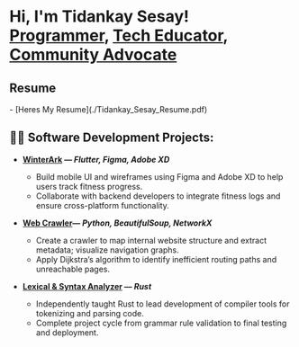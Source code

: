 <h1>Hi, I'm Tidankay Sesay! <br/>
<a href="https://tidasesay2.github.io/">Programmer</a>, 
<a href="www.linkedin.com/in/tidankaysesay">Tech Educator</a>, 
<a href="YOUR_PORTFOLIO_LINK">Community Advocate</a>
</h1>

<h2>Resume</h2>
- [Heres My Resume](./Tidankay_Sesay_Resume.pdf)

<h2>👨‍💻 Software Development Projects:</h2>

- <b>[WinterArk](https://github.com/WinterArk/WinterArk) — <i>Flutter, Figma, Adobe XD</i></b>
  - Build mobile UI and wireframes using Figma and Adobe XD to help users track fitness progress.
  - Collaborate with backend developers to integrate fitness logs and ensure cross-platform functionality.

- <b>[Web Crawler](https://github.com/orgs/csc3430-winter2024/teams/term-and-graph-13/repositories)— <i>Python, BeautifulSoup, NetworkX</i></b>
  - Create a crawler to map internal website structure and extract metadata; visualize navigation graphs.
  - Apply Dijkstra’s algorithm to identify inefficient routing paths and unreachable pages.

- <b>[Lexical & Syntax Analyzer](https://github.com/csc3310-fall2023/rust-parser-Tidasesay2) — <i>Rust</i></b>
  - Independently taught Rust to lead development of compiler tools for tokenizing and parsing code.
  - Complete project cycle from grammar rule validation to final testing and deployment.

